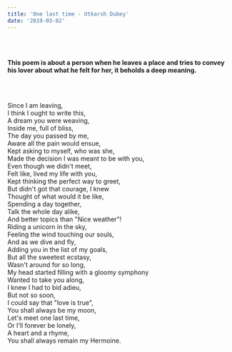 ```yaml
---
title: 'One last time - Utkarsh Dubey'
date: '2019-03-02'
---
```


<br>
<br>

**This poem is about a person when he leaves a place and tries to convey his lover about what he felt for her, it beholds a deep meaning.**

<br>
<br>

Since I am leaving,<br>
I think I ought to write this,<br>
A dream you were weaving,<br>
Inside me, full of bliss,<br>
The day you passed by me,<br>
Aware all the pain would ensue,<br>
Kept asking to myself, who was she,<br>
Made the decision I was meant to be with you,<br>
Even though we didn't meet,<br>
Felt like, lived my life with you,<br>
Kept thinking the perfect way to greet,<br>
But didn't got that courage, I knew<br>
Thought of what would it be like,<br>
Spending a day together,<br>
Talk the whole day alike,<br>
And better topics than "Nice weather"!<br>
Riding a unicorn in the sky,<br>
Feeling the wind touching our souls,<br>
And as we dive and fly,<br>
Adding you in the list of my goals,<br>
But all the sweetest ecstasy,<br>
Wasn't around for so long,<br>
My head started filling with a gloomy symphony<br>
Wanted to take you along,<br>
I knew I had to bid adieu,<br>
But not so soon,<br>
I could say that "love is true",<br>
You shall always be my moon,<br>
Let's meet one last time,<br>
Or I'll forever be lonely,<br>
A heart and a rhyme,<br>
You shall always remain my Hermoine.
